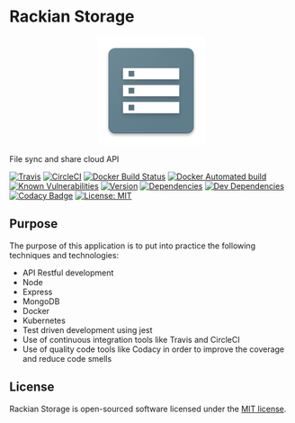 # Rackian Storage

<p align="center">
  <img src="./logo.png">
</p>

File sync and share cloud API

[![Travis](https://img.shields.io/travis/ivandelabeldad/rackian-storage.svg?style=flat-square)](https://travis-ci.org/ivandelabeldad/rackian-storage)
[![CircleCI](https://img.shields.io/circleci/project/github/ivandelabeldad/rackian-storage.svg?style=flat-square)](https://circleci.com/gh/ivandelabeldad/rackian-storage)
[![Docker Build Status](https://img.shields.io/docker/build/ivandelabeldad/rackian-storage.svg?style=flat-square)](https://hub.docker.com/r/ivandelabeldad/rackian-storage/)
[![Docker Automated build](https://img.shields.io/docker/automated/ivandelabeldad/rackian-storage.svg?style=flat-square)](https://hub.docker.com/r/ivandelabeldad/rackian-storage/)
[![Known Vulnerabilities](https://snyk.io/test/github/ivandelabeldad/rackian-storage/badge.svg?targetFile=package.json&style=flat-square)](https://snyk.io/test/github/ivandelabeldad/rackian-storage?targetFile=package.json)
[![Version](https://img.shields.io/badge/version-0.0.1-orange.svg?style=flat-square)](https://github.com/ivandelabeldad/rackian-storage)
[![Dependencies](https://img.shields.io/david/ivandelabeldad/rackian-storage.svg?style=flat-square)](https://david-dm.org/ivandelabeldad/rackian-storage)
[![Dev Dependencies](https://img.shields.io/david/dev/ivandelabeldad/rackian-storage.svg?style=flat-square)](https://david-dm.org/ivandelabeldad/rackian-storage?type=dev)
[![Codacy Badge](https://img.shields.io/codacy/coverage/26603995a736487896f5ea623d098e47.svg?style=flat-square)](https://www.codacy.com/app/ivandelabeldad/rackian-storage?utm_source=github.com&utm_medium=referral&utm_content=ivandelabeldad/rackian-storage&utm_campaign=Badge_Coverage)
[![License: MIT](https://img.shields.io/badge/license-MIT-yellow.svg?style=flat-square)](https://github.com/ivandelabeldad/rackian-storage/blob/master/LICENSE)


## Purpose

The purpose of this application is to put into practice the following techniques and technologies:
* API Restful development
* Node
* Express
* MongoDB
* Docker
* Kubernetes
* Test driven development using jest
* Use of continuous integration tools like Travis and CircleCI
* Use of quality code tools like Codacy in order to improve the coverage and reduce code smells

## License

Rackian Storage is open-sourced software licensed under
the [MIT license](https://github.com/ivandelabeldad/rackian-storage/blob/master/LICENSE).
